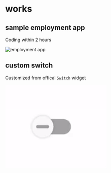 # works


## sample employment app
Coding within 2 hours


![employment app](./screenshots/interview_app.gif)


## custom switch
Customized from offical `Switch` widget


![custom_switch](./screenshots/custom_switch.gif)


